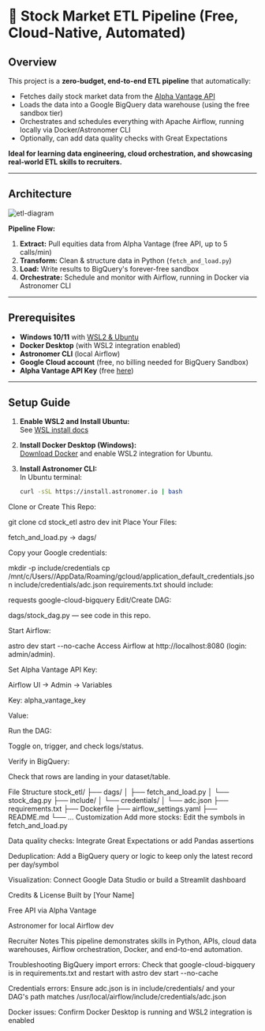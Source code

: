 # 🏦 Stock Market ETL Pipeline (Free, Cloud-Native, Automated)

## Overview

This project is a **zero-budget, end-to-end ETL pipeline** that automatically:
- Fetches daily stock market data from the [Alpha Vantage API](https://www.alphavantage.co)
- Loads the data into a Google BigQuery data warehouse (using the free sandbox tier)
- Orchestrates and schedules everything with Apache Airflow, running locally via Docker/Astronomer CLI
- Optionally, can add data quality checks with Great Expectations

**Ideal for learning data engineering, cloud orchestration, and showcasing real-world ETL skills to recruiters.**

---

## Architecture

![etl-diagram](diagram.png) <!-- (Add a diagram if you want) -->

**Pipeline Flow:**
1. **Extract:** Pull equities data from Alpha Vantage (free API, up to 5 calls/min)
2. **Transform:** Clean & structure data in Python (`fetch_and_load.py`)
3. **Load:** Write results to BigQuery's forever-free sandbox
4. **Orchestrate:** Schedule and monitor with Airflow, running in Docker via Astronomer CLI

---

## Prerequisites

- **Windows 10/11** with [WSL2 & Ubuntu](https://learn.microsoft.com/en-us/windows/wsl/)
- **Docker Desktop** (with WSL2 integration enabled)
- **Astronomer CLI** (local Airflow)
- **Google Cloud account** (free, no billing needed for BigQuery Sandbox)
- **Alpha Vantage API Key** (free [here](https://www.alphavantage.co/support/#api-key))

---

## Setup Guide

1. **Enable WSL2 and Install Ubuntu:**  
   See [WSL install docs](https://learn.microsoft.com/en-us/windows/wsl/)

2. **Install Docker Desktop (Windows):**  
   [Download Docker](https://www.docker.com/products/docker-desktop/) and enable WSL2 integration for Ubuntu.

3. **Install Astronomer CLI:**  
   In Ubuntu terminal:  
   ```bash
   curl -sSL https://install.astronomer.io | bash
Clone or Create This Repo:

git clone <this-repo>
cd stock_etl
astro dev init
Place Your Files:

fetch_and_load.py → dags/

Copy your Google credentials:

mkdir -p include/credentials
cp /mnt/c/Users/<YourName>/AppData/Roaming/gcloud/application_default_credentials.json include/credentials/adc.json
requirements.txt should include:

requests
google-cloud-bigquery
Edit/Create DAG:

dags/stock_dag.py — see code in this repo.

Start Airflow:


astro dev start --no-cache
Access Airflow at http://localhost:8080 (login: admin/admin).

Set Alpha Vantage API Key:

Airflow UI → Admin → Variables

Key: alpha_vantage_key

Value: <your-api-key>

Run the DAG:

Toggle on, trigger, and check logs/status.

Verify in BigQuery:

Check that rows are landing in your dataset/table.

File Structure
stock_etl/
├── dags/
│   ├── fetch_and_load.py
│   └── stock_dag.py
├── include/
│   └── credentials/
│       └── adc.json
├── requirements.txt
├── Dockerfile
├── airflow_settings.yaml
├── README.md
└── ...
Customization
Add more stocks: Edit the symbols in fetch_and_load.py

Data quality checks: Integrate Great Expectations or add Pandas assertions

Deduplication: Add a BigQuery query or logic to keep only the latest record per day/symbol

Visualization: Connect Google Data Studio or build a Streamlit dashboard

Credits & License
Built by [Your Name]

Free API via Alpha Vantage

Astronomer for local Airflow dev

Recruiter Notes
This pipeline demonstrates skills in Python, APIs, cloud data warehouses, Airflow orchestration, Docker, and end-to-end automation.

Troubleshooting
BigQuery import errors: Check that google-cloud-bigquery is in requirements.txt and restart with astro dev start --no-cache

Credentials errors: Ensure adc.json is in include/credentials/ and your DAG's path matches /usr/local/airflow/include/credentials/adc.json

Docker issues: Confirm Docker Desktop is running and WSL2 integration is enabled

